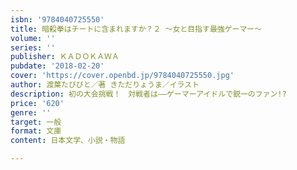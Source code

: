 ```yaml
---
isbn: '9784040725550'
title: 暗殺拳はチートに含まれますか？２ ～女と目指す最強ゲーマー～
volume: ''
series: ''
publisher: ＫＡＤＯＫＡＷＡ
pubdate: '2018-02-20'
cover: 'https://cover.openbd.jp/9784040725550.jpg'
author: 渡葉たびびと／著 きただりょうま／イラスト
description: 初の大会挑戦！　対戦者は――ゲーマーアイドルで鋭一のファン!?
price: '620'
genre: ''
target: 一般
format: 文庫
content: 日本文学、小説・物語

---
```


